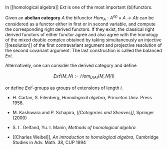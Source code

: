 In [[homological algebra]] $Ext$ is one of the most important (bi)functors. 

Given an **abelian category** $A$ the bifunctor $Hom_A : A^{op}\times A\to Ab$ can be considered as a functor either in first or in second variable, and compute the corresponding right derived functors. If they exist, the classical right derived functors of either functor agree and also agree with the homology of the mixed double complex obtained by taking simultaneously an injective [[resolution]] of the first contravariant argument and projective resolution of the second covariant argument. The last construction is called the balanced $Ext$.

Alternatively, one can consider the derived category and define 

$$
Ext^i(M,N) := Hom_{D(A)}(M,N[i])
$$

or define $Ext^i$-groups as groups of extensions of length $i$. 

* H. Cartan, S. Eilenberg, _Homological algebra_, Princeton Univ. Press 1956.

* M. Kashiwara and P. Schapira, _[[Categories and Sheaves]]_, Springer (2000)

* S. I . Gelfand, Yu. I. Manin, _Methods of homological algebra_

* [[Charles Weibel]], _An introduction to homological algebra_,  Cambridge Studies in Adv. Math. 38, CUP 1994